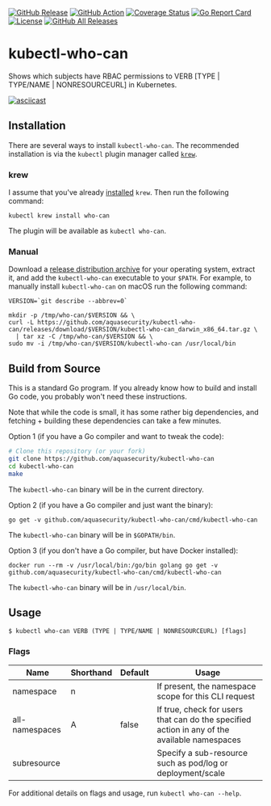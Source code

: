 [![GitHub Release][release-img]][release]
[![GitHub Action][build-action-img]][build-action]
[![Coverage Status][cov-img]][cov]
[![Go Report Card][report-card-img]][report-card]
[![License][license-img]][license]
[![GitHub All Releases][github-all-releases-img]][release]

# kubectl-who-can

Shows which subjects have RBAC permissions to VERB [TYPE | TYPE/NAME | NONRESOURCEURL] in Kubernetes.

[![asciicast][asciicast-img]][asciicast]

## Installation

There are several ways to install `kubectl-who-can`. The recommended installation is via the `kubectl` plugin manager
called [`krew`](https://github.com/kubernetes-sigs/krew).

### krew

I assume that you've already [installed](https://github.com/kubernetes-sigs/krew#installation) `krew`. Then run the following command:

```
kubectl krew install who-can
```

The plugin will be available as `kubectl who-can`.

### Manual

Download a [release distribution archive][release] for your operating system, extract it, and add the `kubectl-who-can`
executable to your `$PATH`. For example, to manually install `kubectl-who-can` on macOS run the following command:

```
VERSION=`git describe --abbrev=0`

mkdir -p /tmp/who-can/$VERSION && \
curl -L https://github.com/aquasecurity/kubectl-who-can/releases/download/$VERSION/kubectl-who-can_darwin_x86_64.tar.gz \
  | tar xz -C /tmp/who-can/$VERSION && \
sudo mv -i /tmp/who-can/$VERSION/kubectl-who-can /usr/local/bin
```

## Build from Source

This is a standard Go program. If you already know how to build
and install Go code, you probably won't need these instructions.

Note that while the code is small, it has some rather big
dependencies, and fetching + building these dependencies can
take a few minutes.

Option 1 (if you have a Go compiler and want to tweak the code):
```bash
# Clone this repository (or your fork)
git clone https://github.com/aquasecurity/kubectl-who-can
cd kubectl-who-can
make
```
The `kubectl-who-can` binary will be in the current directory.

Option 2 (if you have a Go compiler and just want the binary):
```
go get -v github.com/aquasecurity/kubectl-who-can/cmd/kubectl-who-can
```
The `kubectl-who-can` binary will be in `$GOPATH/bin`.

Option 3 (if you don't have a Go compiler, but have Docker installed):
```
docker run --rm -v /usr/local/bin:/go/bin golang go get -v github.com/aquasecurity/kubectl-who-can/cmd/kubectl-who-can
```
The `kubectl-who-can` binary will be in `/usr/local/bin`.

## Usage

`$ kubectl who-can VERB (TYPE | TYPE/NAME | NONRESOURCEURL) [flags]`

### Flags

Name             | Shorthand | Default | Usage
-----------------|-----------|---------|----------------------------
namespace        | n         |         | If present, the namespace scope for this CLI request
all-namespaces   | A         | false   | If true, check for users that can do the specified action in any of the available namespaces
subresource      |           |         | Specify a sub-resource such as pod/log or deployment/scale

For additional details on flags and usage, run `kubectl who-can --help`.

[release-img]: https://img.shields.io/github/release/aquasecurity/kubectl-who-can.svg?logo=github
[release]: https://github.com/aquasecurity/kubectl-who-can/releases

[build-action-img]: https://github.com/aquasecurity/kubectl-who-can/workflows/build/badge.svg
[build-action]: https://github.com/aquasecurity/kubectl-who-can/actions

[cov-img]: https://codecov.io/github/aquasecurity/kubectl-who-can/branch/main/graph/badge.svg
[cov]: https://codecov.io/github/aquasecurity/kubectl-who-can

[report-card-img]: https://goreportcard.com/badge/github.com/aquasecurity/kubectl-who-can
[report-card]: https://goreportcard.com/report/github.com/aquasecurity/kubectl-who-can

[license-img]: https://img.shields.io/github/license/aquasecurity/kubectl-who-can.svg
[license]: https://github.com/aquasecurity/kubectl-who-can/blob/main/LICENSE
[github-all-releases-img]: https://img.shields.io/github/downloads/aquasecurity/kubectl-who-can/total?logo=github

[asciicast-img]: https://asciinema.org/a/ccqqYwA5L5rMV9kd1tgzyZJ2j.svg
[asciicast]: https://asciinema.org/a/ccqqYwA5L5rMV9kd1tgzyZJ2j
